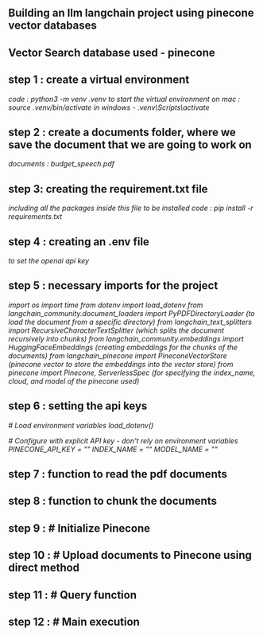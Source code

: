 ## Building an llm langchain project using pinecone vector databases

## Vector Search database used - pinecone

## step 1 : create a virtual environment
_code : python3 -m venv .venv
to start the virtual environment on mac : source .venv/bin/activate
in windows - .venv\Scripts\activate_

## step 2 : create a documents folder, where we save the document that we are going to work on
_documents : budget_speech.pdf_

## step 3: creating the requirement.txt file
_including all the packages inside this file to be installed
code : pip install -r requirements.txt_

## step 4 :  creating an .env file 
_to set the openai api key_

## step 5 : necessary imports for the project
_import os 
import time
from dotenv import load_dotenv
from langchain_community.document_loaders import PyPDFDirectoryLoader (to load the document from a specific directory)
from langchain_text_splitters import RecursiveCharacterTextSplitter (which splits the document recursively into chunks)
from langchain_community.embeddings import HuggingFaceEmbeddings (creating embeddings for the chunks of the documents)
from langchain_pinecone import PineconeVectorStore (pinecone vector to store the embeddings into the vector store)
from pinecone import Pinecone, ServerlessSpec (for specifying the index_name, cloud, and model of the pinecone used)_

## step 6 : setting the api keys

_# Load environment variables_
_load_dotenv()_

_# Configure with explicit API key - don't rely on environment variables
PINECONE_API_KEY = ""
INDEX_NAME = ""
MODEL_NAME = ""_

## step 7 : function to read the pdf documents

## step 8 : function to chunk the documents

## step 9 : # Initialize Pinecone

## step 10 : # Upload documents to Pinecone using direct method

## step 11 : # Query function

## step 12 : # Main execution







